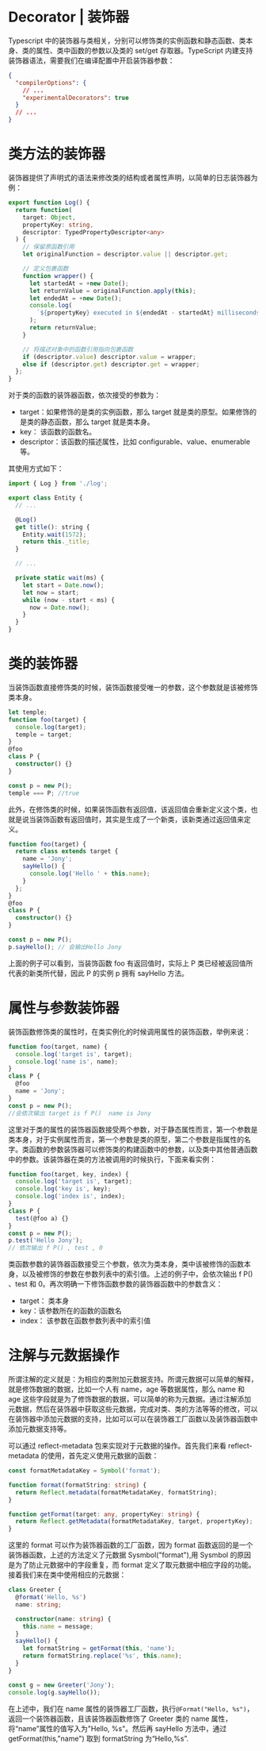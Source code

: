# Decorator | 装饰器

Typescript 中的装饰器与类相关，分别可以修饰类的实例函数和静态函数、类本身、类的属性、类中函数的参数以及类的 set/get 存取器。TypeScript 内建支持装饰器语法，需要我们在编译配置中开启装饰器参数：

```json
{
  "compilerOptions": {
    // ...
    "experimentalDecorators": true
  }
  // ...
}
```

# 类方法的装饰器

装饰器提供了声明式的语法来修改类的结构或者属性声明，以简单的日志装饰器为例：

```ts
export function Log() {
  return function(
    target: Object,
    propertyKey: string,
    descriptor: TypedPropertyDescriptor<any>
  ) {
    // 保留原函数引用
    let originalFunction = descriptor.value || descriptor.get;

    // 定义包裹函数
    function wrapper() {
      let startedAt = +new Date();
      let returnValue = originalFunction.apply(this);
      let endedAt = +new Date();
      console.log(
        `${propertyKey} executed in ${endedAt - startedAt} milliseconds`
      );
      return returnValue;
    }

    // 将描述对象中的函数引用指向包裹函数
    if (descriptor.value) descriptor.value = wrapper;
    else if (descriptor.get) descriptor.get = wrapper;
  };
}
```

对于类的函数的装饰器函数，依次接受的参数为：

- target：如果修饰的是类的实例函数，那么 target 就是类的原型。如果修饰的是类的静态函数，那么 target 就是类本身。
- key： 该函数的函数名。
- descriptor：该函数的描述属性，比如 configurable、value、enumerable 等。

其使用方式如下：

```js
import { Log } from './log';

export class Entity {
  // ...

  @Log()
  get title(): string {
    Entity.wait(1572);
    return this._title;
  }

  // ...

  private static wait(ms) {
    let start = Date.now();
    let now = start;
    while (now - start < ms) {
      now = Date.now();
    }
  }
}
```

# 类的装饰器

当装饰函数直接修饰类的时候，装饰函数接受唯一的参数，这个参数就是该被修饰类本身。

```ts
let temple;
function foo(target) {
  console.log(target);
  temple = target;
}
@foo
class P {
  constructor() {}
}

const p = new P();
temple === P; //true
```

此外，在修饰类的时候，如果装饰函数有返回值，该返回值会重新定义这个类，也就是说当装饰函数有返回值时，其实是生成了一个新类，该新类通过返回值来定义。

```ts
function foo(target) {
  return class extends target {
    name = 'Jony';
    sayHello() {
      console.log('Hello ' + this.name);
    }
  };
}
@foo
class P {
  constructor() {}
}

const p = new P();
p.sayHello(); // 会输出Hello Jony
```

上面的例子可以看到，当装饰函数 foo 有返回值时，实际上 P 类已经被返回值所代表的新类所代替，因此 P 的实例 p 拥有 sayHello 方法。

# 属性与参数装饰器

装饰函数修饰类的属性时，在类实例化的时候调用属性的装饰函数，举例来说：

```ts
function foo(target, name) {
  console.log('target is', target);
  console.log('name is', name);
}
class P {
  @foo
  name = 'Jony';
}
const p = new P();
//会依次输出 target is f P()  name is Jony
```

这里对于类的属性的装饰器函数接受两个参数，对于静态属性而言，第一个参数是类本身，对于实例属性而言，第一个参数是类的原型，第二个参数是指属性的名字。类函数的参数装饰器可以修饰类的构建函数中的参数，以及类中其他普通函数中的参数。该装饰器在类的方法被调用的时候执行，下面来看实例：

```ts
function foo(target, key, index) {
  console.log('target is', target);
  console.log('key is', key);
  console.log('index is', index);
}
class P {
  test(@foo a) {}
}
const p = new P();
p.test('Hello Jony');
// 依次输出 f P() , test , 0
```

类函数参数的装饰器函数接受三个参数，依次为类本身，类中该被修饰的函数本身，以及被修饰的参数在参数列表中的索引值。上述的例子中，会依次输出 f P() 、test 和 0。再次明确一下修饰函数参数的装饰器函数中的参数含义：

- target： 类本身
- key：该参数所在的函数的函数名
- index： 该参数在函数参数列表中的索引值

# 注解与元数据操作

所谓注解的定义就是：为相应的类附加元数据支持。所谓元数据可以简单的解释，就是修饰数据的数据，比如一个人有 name，age 等数据属性，那么 name 和 age 这些字段就是为了修饰数据的数据，可以简单的称为元数据。通过注解添加元数据，然后在装饰器中获取这些元数据，完成对类、类的方法等等的修改，可以在装饰器中添加元数据的支持，比如可以可以在装饰器工厂函数以及装饰器函数中添加元数据支持等。

可以通过 reflect-metadata 包来实现对于元数据的操作。首先我们来看 reflect-metadata 的使用，首先定义使用元数据的函数：

```ts
const formatMetadataKey = Symbol('format');

function format(formatString: string) {
  return Reflect.metadata(formatMetadataKey, formatString);
}

function getFormat(target: any, propertyKey: string) {
  return Reflect.getMetadata(formatMetadataKey, target, propertyKey);
}
```

这里的 format 可以作为装饰器函数的工厂函数，因为 format 函数返回的是一个装饰器函数，上述的方法定义了元数据 Sysmbol("format"),用 Sysmbol 的原因是为了防止元数据中的字段重复，而 format 定义了取元数据中相应字段的功能。接着我们来在类中使用相应的元数据：

```ts
class Greeter {
  @format('Hello, %s')
  name: string;

  constructor(name: string) {
    this.name = message;
  }
  sayHello() {
    let formatString = getFormat(this, 'name');
    return formatString.replace('%s', this.name);
  }
}

const g = new Greeter('Jony');
console.log(g.sayHello());
```

在上述中，我们在 name 属性的装饰器工厂函数，执行`@Format("Hello, %s")`，返回一个装饰器函数，且该装饰器函数修饰了 Greeter 类的 name 属性，将“name”属性的值写入为"Hello, %s"。然后再 sayHello 方法中，通过 getFormat(this,"name") 取到 formatString 为“Hello,%s”.
